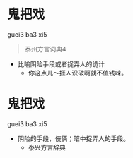 # 鬼把戏
guei3 ba3 xi5
> 泰州方言词典4
- 比喻阴险手段或者捉弄人的诡计
  - 你这点儿～捱人识破啊就不值钱唻。

# 鬼把戏
guei3 ba3 xi5
+ 阴险的手段，伎俩；暗中捉弄人的手段。
  * 泰兴方言辞典
